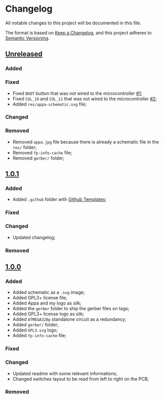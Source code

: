 # Changelog

All notable changes to this project will be documented in this file.

The format is based on [Keep a Changelog](https://keepachangelog.com/en/1.0.0/),
and this project adheres to [Semantic Versioning](https://semver.org/spec/v2.0.0.html).

## [Unreleased]

### Added

### Fixed

* Fixed `BOOT` button that was not wired to the microcontroller [#1](https://github.com/Calebe94/appa-pcb/issues/1);
* Fixed `COL_10` and `COL_11` that was not wired to the microcontroller [#2](https://github.com/Calebe94/appa-pcb/issues/2); 
* Added `res/appa-schematic.svg` file;

### Changed

### Removed

* Removed `appa.jpg` file because there is already a schematic file in the `res/` folder;
* Removed `fp-info-cache` file;
* Removed `gerber/` folder;

## [1.0.1]

### Added

* Added `.github` folder with [Github Templates](https://docs.github.com/en/communities/using-templates-to-encourage-useful-issues-and-pull-requests/configuring-issue-templates-for-your-repository);

### Fixed

### Changed

* Updated changelog;

### Removed

## [1.0.0]

### Added

* Added schematic as a `.svg` image;
* Added GPL3+ license file;
* Added Appa and my logo as silk;
* Added the `gerber` folder to ship the gerber files on tags;
* Added GPL3+ license logo as silk;
* Added `ATMEGA328p` standalone circuit as a redundancy;
* Added `gerber/` folder;
* Added `GPL3.svg` logo;
* Added `fp-info-cache` file;

### Fixed

### Changed

* Updated readme with some relevant informations;
* Changed switches layout to be read from left to right on the PCB;

### Removed

[unreleased]: https://github.com/Calebe94/appa-pcb/compare/1.0.1...HEAD
[1.0.1]: https://github.com/Calebe94/appa-pcb/compare/1.0.0...1.0.1
[1.0.0]: https://github.com/Calebe94/appa-pcb/releases/tag/1.0.0
